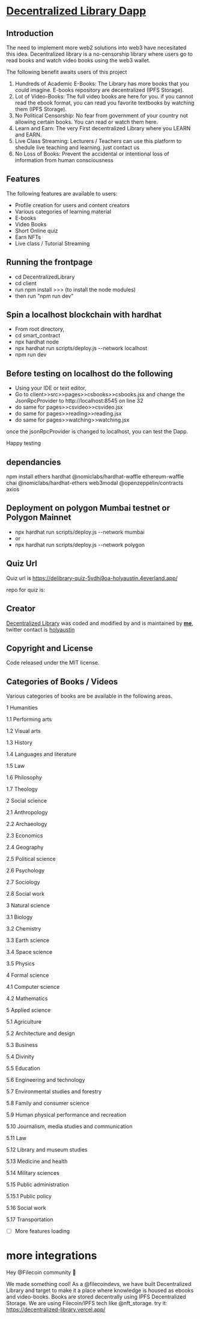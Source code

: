 # [Decentralized Library Dapp](https://decentralized-library.vercel.app/) 

## Introduction
The need to implement more web2 solutions into web3 have necesitated this idea. Decentralized library is a no-censorship library where users go to read books and watch video books using the web3 wallet.

The following benefit awaits users of this project
1.  Hundreds of Academic E-Books: The Library has more books that you could imagine. E-books repository are decentralized (IPFS Storage).
2. Lot of Video-Books: The full video books are here for you. if you cannot read the ebook format, you can read you favorite textbooks by watching them (IPFS Storage).
3. No Political Censorship: No fear from government of your country not allowing certain books. You can read or watch them here.
4. Learn and Earn: The very First decentralized Library where you LEARN and EARN.
5. Live Class Streaming: Lecturers / Teachers can use this platform to shedule live teaching and learning. just contact us
6. No Loss of Books: Prevent the accidental or intentional loss of information from human consciousness


## Features

The following features are available to users:

- Profile creation for users and content creators
- Various categories of learning material 
- E-books
- Video Books
- Short Online quiz
- Earn NFTs
- Live class / Tutorial Streaming


## Running the frontpage

- cd DecentralizedLibrary
- cd client
- run npm install >>> (to install the node modules)
- then run "npm run dev"

## Spin a localhost blockchain with hardhat

- From root directory,
- cd smart_contract
- npx hardhat node
- npx hardhat run scripts/deploy.js --network localhost
- npm run dev

## Before testing on localhost do the following
- Using your IDE or text editor,
- Go to client>>src>>pages>>csbooks>>csbooks.jsx and change the JsonRpcProvider to http://localhost:8545 on line 32
- do same for pages>>csvideo>>csvideo.jsx
- do same for pages>>reading>>reading.jsx
- do same for pages>>watching>>watching.jsx

once the jsonRpcProvider is changed to localhost, you can test the Dapp.

Happy testing

## dependancies
npm install ethers hardhat @nomiclabs/hardhat-waffle ethereum-waffle chai @nomiclabs/hardhat-ethers web3modal @openzeppelin/contracts axios

## Deployment on polygon Mumbai testnet or Polygon Mainnet

- npx hardhat run scripts/deploy.js --network mumbai
- or
- npx hardhat run scripts/deploy.js --network polygon

## Quiz Url
Quiz url is https://delibrary-quiz-5vdhj9oa-holyaustin.4everland.app/

repo for quiz is: 

## Creator

[Decentralized Library](https://decentralized-library.vercel.app/) was coded and modified by and is maintained by **[me](https://github.com/holyaustin/)**, twitter contact is [holyaustin](https://twitter.com/holyaustin)

## Copyright and License

Code released under the MIT license.

## Categories of Books /  Videos
Various categories of books are be available in the following areas.

1 Humanities

1.1 Performing arts

1.2 Visual arts

1.3 History

1.4 Languages and literature

1.5 Law

1.6 Philosophy

1.7 Theology

2 Social science

2.1 Anthropology

2.2 Archaeology

2.3 Economics

2.4 Geography

2.5 Political science

2.6 Psychology

2.7 Sociology

2.8 Social work

3 Natural science

3.1 Biology

3.2 Chemistry

3.3 Earth science

3.4 Space science

3.5 Physics

4 Formal science

4.1 Computer science

4.2 Mathematics

5 Applied science

5.1 Agriculture

5.2 Architecture and design

5.3 Business

5.4 Divinity

5.5 Education

5.6 Engineering and technology

5.7 Environmental studies and forestry

5.8 Family and consumer science

5.9 Human physical performance and recreation

5.10 Journalism, media studies and communication

5.11 Law

5.12 Library and museum studies

5.13 Medicine and health

5.14 Military sciences

5.15 Public administration

5.15.1 Public policy

5.16 Social work

5.17 Transportation

- [ ] More features loading
# more integrations

Hey @Filecoin community 👋

We made something cool! As a @filecoindevs, we have built Decentralized Library and target to make it a place where knowledge is housed as ebooks and video-books. Books are stored decentrally using IPFS Decentralized Storage. We are using Filecoin/IPFS tech like @nft_storage. try it: https://decentralized-library.vercel.app/
